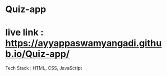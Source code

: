 # Quiz-app
# live link : https://ayyappaswamyangadi.github.io/Quiz-app/
Tech Stack : HTML, CSS, JavaScript
